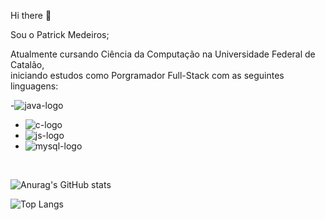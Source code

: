 Hi there 👋

  Sou o Patrick Medeiros;
  
  Atualmente cursando Ciência da Computação na Universidade Federal de Catalão,   
  iniciando estudos como Porgramador Full-Stack com as seguintes linguagens:

-<img src="https://img.shields.io/badge/Java-%23ED8B00.svg?logo=openjdk&logoColor=white)" alt="java-logo">

- <img src="https://img.shields.io/badge/C-00599C?style=for-the-badge&logo=c&logoColor=white" alt="c-logo"/>

- <img src="https://img.shields.io/badge/JavaScript-323330?style=for-the-badge&logo=javascript&logoColor=F7DF1E" alt="js-logo"/>

- <img src="https://img.shields.io/badge/MySQL-4479A1?logo=mysql&logoColor=fff" alt="mysql-logo"/>

<br>

![Anurag's GitHub stats](https://github-readme-stats.vercel.app/api?username=pmedeiross&show_icons=true&theme=transparent)

![Top Langs](https://github-readme-stats.vercel.app/api/top-langs/?username=pmedeiross&layout=compact)

